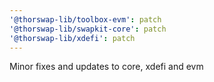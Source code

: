 ```yaml
---
'@thorswap-lib/toolbox-evm': patch
'@thorswap-lib/swapkit-core': patch
'@thorswap-lib/xdefi': patch
---
```


Minor fixes and updates to core, xdefi and evm

